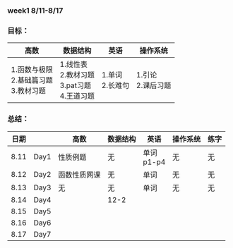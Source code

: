 ### week1 8/11-8/17

### 目标：

| 高数                                           | 数据结构                                                | 英语                 | 操作系统               |
| ---------------------------------------------- | ------------------------------------------------------- | -------------------- | ---------------------- |
| 1.函数与极限<br />2.基础篇习题<br />3.教材习题 | 1.线性表<br />2.教材习题<br />3.pat习题<br />4.王道习题 | 1.单词<br />2.长难句 | 1.引论<br />2.课后习题 |

### 总结：

| 日期 |      | 高数         | 数据结构 | 英语            | 操作系统 | 练字 |
| ---- | :--- | ------------ | -------- | --------------- | -------- | ---- |
| 8.11 | Day1 | 性质例题     | 无       | 单词<br />p1-p4 | 无       | 无   |
| 8.12 | Day2 | 函数性质网课 | 无       | 单词            | 无       | 无   |
| 8.13 | Day3 | 无           | 无       | 单词            | 无       | 无   |
| 8.14 | Day4 |              | 12-2     |                 |          |      |
| 8.15 | Day5 |              |          |                 |          |      |
| 8.16 | Day6 |              |          |                 |          |      |
| 8.17 | Day7 |              |          |                 |          |      |
